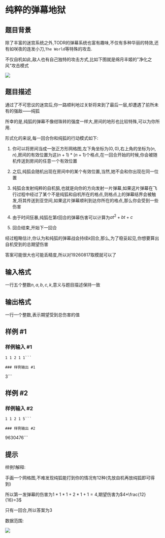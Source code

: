 # 纯粹的弹幕地狱

## 题目背景

除了丰富的迷宫系统之外,TODR的弹幕系统也富有趣味,不仅有多种华丽的特效,还有如咲夜的连发小刀,` The World `等特殊的攻击.  

不仅自机如此,敌人也有自己独特的攻击方式,比如下图就是绵月丰姬的"净化之风"攻击模式    

![](https://cdn.luogu.com.cn/upload/pic/42759.png)  


## 题目描述

通过了不可思议的迷宫后,你一路顺利地过关斩将来到了最后一层,却遭遇了前所未有的强敌——纯狐  

所幸的是,纯狐的弹幕不像绀珠转的强度一样大,房间的地形也比较特殊,可以为你所用.     

形式化的来说,每一回合你和纯狐的行动模式如下:  

1. 你可以将房间当成一张正方形网格图,左下角坐标为$(0,0)$,右上角的坐标为$(n,n)$,房间的有效位置为这$(n+1)*(n+1)$个格点,在一回合开始的时候,你会被随机传送到房间的任意一个有效位置  

2. 之后,纯狐会随机出现在房间中的某个有效位置,当然,她不会和你出现在同一位置  

3. 纯狐会发射纯粹的自机狙,也就是向你的方向发射一片弹幕,如果这片弹幕在飞行过程中经过了某个不是纯狐和自机所在的格点,则格点上的弹幕结界会被触发,将其传送到亚空间,如果这片弹幕顺利到达你所在的格点,那么你会受到一些伤害  

4. 由于时间狂暴,纯狐在第$t$回合的弹幕伤害可以计算为$at^{2}+bt+c$  

5. 回合结束,开始下一回合   

经过粗略估计,你认为和纯狐的弹幕战会持续$k$回合,那么,为了稳妥起见,你想要算出自机受到的总期望伤害  

答案可能很大也可能丢精度,所以对$19260817$取模就可以了

## 输入格式

一行五个整数$n,a,b,c,k$,意义与题目描述保持一致

## 输出格式

一行一个整数,表示期望受到总伤害的值

## 样例 #1

### 样例输入 #1
```
1 1 2 1 1```

### 样例输出 #1

```
3```

## 样例 #2

### 样例输入 #2
```
1 1 2 1 5```

### 样例输出 #2

```
9630476```

## 提示

样例$1$解释:  

手画一个网格图,不难发现纯狐能打到你的情况有$12$种(先放自机再放纯狐即可得到)  

所以第一发弹幕的伤害为$1*1*1+2*1+1=4$,期望伤害为$4*\frac{12}{16}=3$  

只有一回合,所以答案为$3$       

数据范围:  

![](https://cdn.luogu.com.cn/upload/pic/42785.png)  


